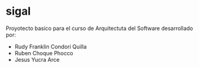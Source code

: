 # sigal

Proyotecto basico para el curso de Arquitectuta del Software desarrollado por:
- Rudy Franklin Condori Quilla
- Ruben Choque Phocco
- Jesus Yucra Arce
